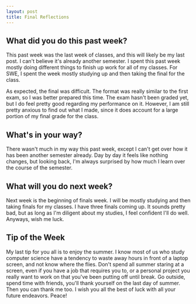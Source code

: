 ```yaml
---
layout: post
title: Final Reflections
---
```


<h2>What did you do this past week?</h2>
This past week was the last week of classes, and this will likely be my last post. I can't believe it's already another semester. I spent this past week mostly doing different things to finish up work for all of my classes. For SWE, I spent the week mostly studying up and then taking the final for the class.

As expected, the final was difficult. The format was really similar to the first exam, so I was better prepared this time. The exam hasn't been graded yet, but I do feel pretty good regarding my performance on it. However, I am still pretty anxious to find out what I made, since it does account for a large portion of my final grade for the class.

<h2>What's in your way?</h2>
There wasn't much in my way this past week, except I can't get over how it has been another semester already. Day by day it feels like nothing changes, but looking back, I'm always surprised by how much I learn over the course of the semester.

<h2>What will you do next week?</h2>
Next week is the beginning of finals week. I will be mostly studying and then taking finals for my classes. I have three finals coming up. It sounds pretty bad, but as long as I'm diligent about my studies, I feel confident I'll do well. Anyways, wish me luck.

<h2>Tip of the Week</h2>
My last tip for you all is to enjoy the summer. I know most of us who study computer science have a tendency to waste away hours in front of a laptop screen, and not know where the flies. Don't spend all summer staring at a screen, even if you have a job that requires you to, or a personal project you really want to work on that you've been putting off until break. Go outside, spend time with friends, you'll thank yourself on the last day of summer. Then you can thank me too. I wish you all the best of luck with all your future endeavors. Peace!
